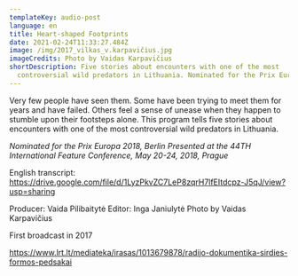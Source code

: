 ```yaml
---
templateKey: audio-post
language: en
title: Heart-shaped Footprints
date: 2021-02-24T11:33:27.484Z
image: /img/2017_vilkas_v.karpavičius.jpg
imageCredits: Photo by Vaidas Karpavičius
shortDescription: Five stories about encounters with one of the most
  controversial wild predators in Lithuania. Nominated for the Prix Europa 2018.
---
```

Very few people have seen them. Some have been trying to meet them for years and have failed. Others feel a sense of unease when they happen to stumble upon their footsteps alone. This program tells five stories about encounters with one of the most controversial wild predators in Lithuania.

*Nominated for the Prix Europa 2018, Berlin* 
*Presented at the 44TH International Feature Conference, May 20-24, 2018, Prague*

English transcript: https://drive.google.com/file/d/1LyzPkvZC7LeP8zqrH7lfEItdcpz-J5qJ/view?usp=sharing

Producer: Vaida Pilibaitytė Editor: Inga Janiulytė
Photo by Vaidas Karpavičius

First broadcast in 2017

https://www.lrt.lt/mediateka/irasas/1013679878/radijo-dokumentika-sirdies-formos-pedsakai
